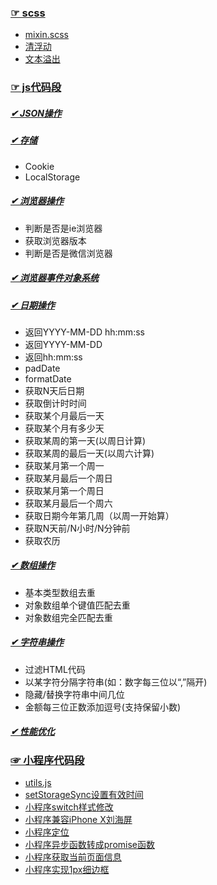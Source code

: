 ### [☞ scss](https://github.com/staven630/code-segment/tree/master/scss)
* [mixin.scss](https://github.com/staven630/code-segment/blob/master/scss/mixin.scss.md)
* [清浮动](https://github.com/staven630/code-segment/blob/master/scss/%E6%B8%85%E6%B5%AE%E5%8A%A8.md)
* [文本溢出](https://github.com/staven630/code-segment/blob/master/scss/%E6%96%87%E6%9C%AC%E6%BA%A2%E5%87%BA.md)

### [☞ js代码段](https://github.com/staven630/code-segment/tree/master/JavaScript)
##### [✔ JSON操作](https://github.com/staven630/code-segment/blob/master/JavaScript/JSON%E6%93%8D%E4%BD%9C.md)

##### [✔ 存储](https://github.com/staven630/code-segment/blob/master/JavaScript/%E5%AD%98%E5%82%A8.md)
* Cookie
* LocalStorage

##### [✔ 浏览器操作](https://github.com/staven630/code-segment/blob/master/JavaScript/%E6%B5%8F%E8%A7%88%E5%99%A8%E6%93%8D%E4%BD%9C.md)
* 判断是否是ie浏览器
* 获取浏览器版本
* 判断是否是微信浏览器

##### [✔ 浏览器事件对象系统](https://github.com/staven630/code-segment/blob/master/JavaScript/%E6%B5%8F%E8%A7%88%E5%99%A8%E4%BA%8B%E4%BB%B6%E5%AF%B9%E8%B1%A1%E7%B3%BB%E7%BB%9F.md)


##### [✔ 日期操作](https://github.com/staven630/code-segment/blob/master/JavaScript/%E6%97%A5%E6%9C%9F%E6%93%8D%E4%BD%9C.md)
* 返回YYYY-MM-DD hh:mm:ss
* 返回YYYY-MM-DD
* 返回hh:mm:ss
* padDate
* formatDate
* 获取N天后日期
* 获取倒计时时间
* 获取某个月最后一天
* 获取某个月有多少天
* 获取某周的第一天(以周日计算)
* 获取某周的最后一天(以周六计算)
* 获取某月第一个周一
* 获取某月最后一个周日
* 获取某月第一个周日
* 获取某月最后一个周六
* 获取日期今年第几周（以周一开始算）
* 获取N天前/N小时/N分钟前
* 获取农历

##### [✔ 数组操作](https://github.com/staven630/code-segment/blob/master/JavaScript/%E6%95%B0%E7%BB%84%E6%93%8D%E4%BD%9C.md)
* 基本类型数组去重
* 对象数组单个键值匹配去重
* 对象数组完全匹配去重

##### [✔ 字符串操作](https://github.com/staven630/code-segment/blob/master/JavaScript/%E5%AD%97%E7%AC%A6%E4%B8%B2%E6%93%8D%E4%BD%9C.md)
* 过滤HTML代码
* 以某字符分隔字符串(如：数字每三位以“,”隔开)
* 隐藏/替换字符串中间几位
* 金额每三位正数添加逗号(支持保留小数)

##### [✔ 性能优化](https://github.com/staven630/code-segment/blob/master/JavaScript/%E6%80%A7%E8%83%BD%E4%BC%98%E5%8C%96.md)


### [☞ 小程序代码段](https://github.com/staven630/code-segment/tree/master/miniprogram)
* [utils.js](https://github.com/staven630/code-segment/blob/master/miniprogram/utils.js.md)
* [setStorageSync设置有效时间](https://github.com/staven630/code-segment/blob/master/miniprogram/setStorageSync%E8%AE%BE%E7%BD%AE%E6%9C%89%E6%95%88%E6%97%B6%E9%97%B4.md)
* [小程序switch样式修改](https://github.com/staven630/code-segment/blob/master/miniprogram/%E5%B0%8F%E7%A8%8B%E5%BA%8Fswitch%E6%A0%B7%E5%BC%8F%E4%BF%AE%E6%94%B9.md)
* [小程序兼容iPhone X刘海屏](https://github.com/staven630/code-segment/blob/master/miniprogram/%E5%B0%8F%E7%A8%8B%E5%BA%8F%E5%85%BC%E5%AE%B9iPhone%20X%E5%88%98%E6%B5%B7%E5%B1%8F.md)
* [小程序定位](https://github.com/staven630/code-segment/blob/master/miniprogram/%E5%B0%8F%E7%A8%8B%E5%BA%8F%E5%AE%9A%E4%BD%8D.md)
* [小程序异步函数转成promise函数](https://github.com/staven630/code-segment/blob/master/miniprogram/%E5%B0%8F%E7%A8%8B%E5%BA%8F%E5%BC%82%E6%AD%A5%E5%87%BD%E6%95%B0%E8%BD%AC%E6%88%90promise%E5%87%BD%E6%95%B0.md)
* [小程序获取当前页面信息](https://github.com/staven630/code-segment/blob/master/miniprogram/%E5%B0%8F%E7%A8%8B%E5%BA%8F%E8%8E%B7%E5%8F%96%E5%BD%93%E5%89%8D%E9%A1%B5%E9%9D%A2%E4%BF%A1%E6%81%AF.md)
* [小程序实现1px细边框](https://github.com/staven630/code-segment/blob/master/miniprogram/%E5%B0%8F%E7%A8%8B%E5%BA%8F%E5%AE%9E%E7%8E%B01px%E7%BB%86%E8%BE%B9%E6%A1%86.md)